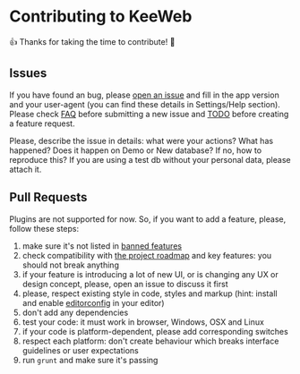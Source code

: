 # Contributing to KeeWeb

:+1: Thanks for taking the time to contribute! :gift:

## Issues

If you have found an bug, please [open an issue](https://github.com/antelle/keeweb/issues/new) and fill in the app version and your user-agent 
(you can find these details in Settings/Help section). Please check [FAQ](https://github.com/antelle/keeweb/wiki/FAQ) before submitting a new issue 
and [TODO](https://github.com/antelle/keeweb/wiki/TODO) before creating a feature request.

Please, describe the issue in details: what were your actions? What has happened? 
Does it happen on Demo or New database? If no, how to reproduce this? If you are using a test db without your personal data, please attach it.

## Pull Requests

Plugins are not supported for now. So, if you want to add a feature, please, follow these steps:

1. make sure it's not listed in [banned features](https://github.com/antelle/keeweb/wiki/Unsupported-Features)
2. check compatibility with [the project roadmap](https://github.com/antelle/keeweb/wiki/TODO) and key features: you should not break anything
3. if your feature is introducing a lot of new UI, or is changing any UX or design concept, please, open an issue to discuss it first
4. please, respect existing style in code, styles and markup (hint: install and enable [editorconfig](http://editorconfig.org/) in your editor)
5. don't add any dependencies
6. test your code: it must work in browser, Windows, OSX and Linux
7. if your code is platform-dependent, please add corresponding switches
8. respect each platform: don't create behaviour which breaks interface guidelines or user expectations 
9. run `grunt` and make sure it's passing 

